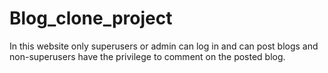 # Blog_clone_project
In this website only superusers or admin can log in and can post blogs and non-superusers have the privilege to comment on the posted blog.
